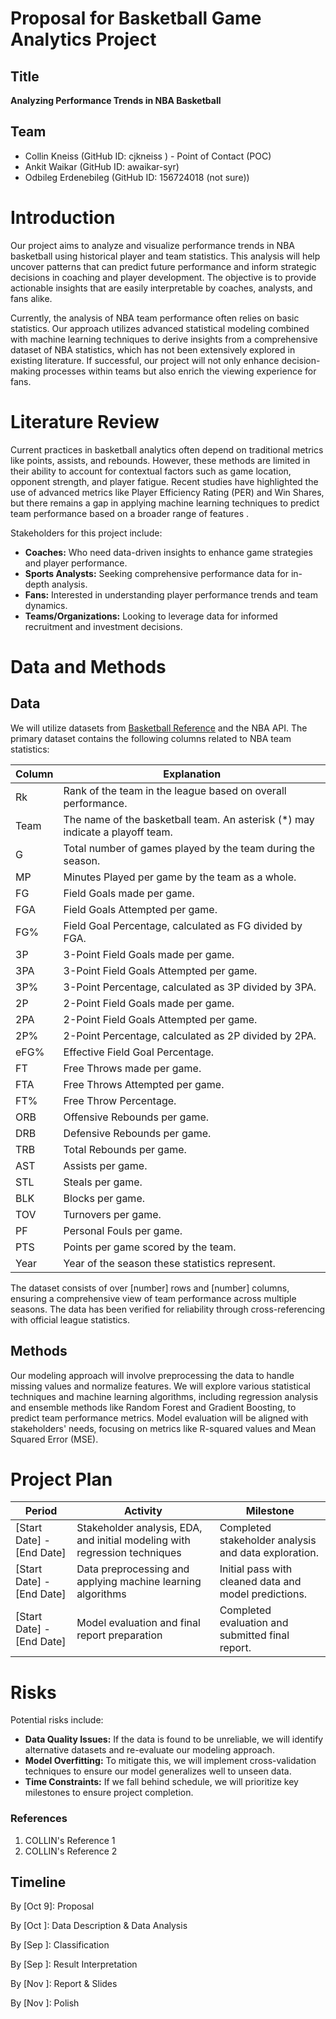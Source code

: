 # Proposal for Basketball Game Analytics Project

## Title

**Analyzing Performance Trends in NBA Basketball**
## Team

- Collin Kneiss (GitHub ID: cjkneiss ) - Point of Contact (POC)
- Ankit Waikar (GitHub ID: awaikar-syr)
- Odbileg Erdenebileg (GitHub ID: 156724018 (not sure))

# Introduction
Our project aims to analyze and visualize performance trends in NBA basketball using historical player and team statistics. This analysis will help uncover patterns that can predict future performance and inform strategic decisions in coaching and player development. The objective is to provide actionable insights that are easily interpretable by coaches, analysts, and fans alike.

Currently, the analysis of NBA team performance often relies on basic statistics. Our approach utilizes advanced statistical modeling combined with machine learning techniques to derive insights from a comprehensive dataset of NBA statistics, which has not been extensively explored in existing literature. If successful, our project will not only enhance decision-making processes within teams but also enrich the viewing experience for fans.

# Literature Review
Current practices in basketball analytics often depend on traditional metrics like points, assists, and rebounds. However, these methods are limited in their ability to account for contextual factors such as game location, opponent strength, and player fatigue. Recent studies have highlighted the use of advanced metrics like Player Efficiency Rating (PER) and Win Shares, but there remains a gap in applying machine learning techniques to predict team performance based on a broader range of features  .

Stakeholders for this project include:
- **Coaches:** Who need data-driven insights to enhance game strategies and player performance.
- **Sports Analysts:** Seeking comprehensive performance data for in-depth analysis.
- **Fans:** Interested in understanding player performance trends and team dynamics.
- **Teams/Organizations:** Looking to leverage data for informed recruitment and investment decisions.

# Data and Methods

## Data
We will utilize datasets from [Basketball Reference](https://www.basketball-reference.com/) and the NBA API. The primary dataset contains the following columns related to NBA team statistics:

| Column | Explanation |
|--------|-------------|
| Rk | Rank of the team in the league based on overall performance. |
| Team | The name of the basketball team. An asterisk (*) may indicate a playoff team. |
| G | Total number of games played by the team during the season. |
| MP | Minutes Played per game by the team as a whole. |
| FG | Field Goals made per game. |
| FGA | Field Goals Attempted per game. |
| FG% | Field Goal Percentage, calculated as FG divided by FGA. |
| 3P | 3-Point Field Goals made per game. |
| 3PA | 3-Point Field Goals Attempted per game. |
| 3P% | 3-Point Percentage, calculated as 3P divided by 3PA. |
| 2P | 2-Point Field Goals made per game. |
| 2PA | 2-Point Field Goals Attempted per game. |
| 2P% | 2-Point Percentage, calculated as 2P divided by 2PA. |
| eFG% | Effective Field Goal Percentage. |
| FT | Free Throws made per game. |
| FTA | Free Throws Attempted per game. |
| FT% | Free Throw Percentage. |
| ORB | Offensive Rebounds per game. |
| DRB | Defensive Rebounds per game. |
| TRB | Total Rebounds per game. |
| AST | Assists per game. |
| STL | Steals per game. |
| BLK | Blocks per game. |
| TOV | Turnovers per game. |
| PF | Personal Fouls per game. |
| PTS | Points per game scored by the team. |
| Year | Year of the season these statistics represent. |

The dataset consists of over [number] rows and [number] columns, ensuring a comprehensive view of team performance across multiple seasons. The data has been verified for reliability through cross-referencing with official league statistics.

## Methods
Our modeling approach will involve preprocessing the data to handle missing values and normalize features. We will explore various statistical techniques and machine learning algorithms, including regression analysis and ensemble methods like Random Forest and Gradient Boosting, to predict team performance metrics. Model evaluation will be aligned with stakeholders' needs, focusing on metrics like R-squared values and Mean Squared Error (MSE).

# Project Plan
| Period       | Activity                                                       | Milestone                                               |
|--------------|---------------------------------------------------------------|--------------------------------------------------------|
| [Start Date] - [End Date] | Stakeholder analysis, EDA, and initial modeling with regression techniques | Completed stakeholder analysis and data exploration.   |
| [Start Date] - [End Date] | Data preprocessing and applying machine learning algorithms | Initial pass with cleaned data and model predictions. |
| [Start Date] - [End Date] | Model evaluation and final report preparation | Completed evaluation and submitted final report.      |

# Risks
Potential risks include:
- **Data Quality Issues:** If the data is found to be unreliable, we will identify alternative datasets and re-evaluate our modeling approach.
- **Model Overfitting:** To mitigate this, we will implement cross-validation techniques to ensure our model generalizes well to unseen data.
- **Time Constraints:** If we fall behind schedule, we will prioritize key milestones to ensure project completion.

### References
1. COLLIN's Reference 1
2. COLLIN's Reference 2

## Timeline
By [Oct 9]: Proposal

By [Oct ]: Data Description & Data Analysis

By [Sep ]: Classification 

By [Sep ]: Result Interpretation

By [Nov ]: Report & Slides

By [Nov ]: Polish 
